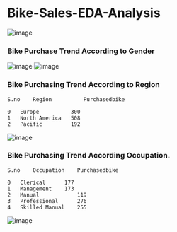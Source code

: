 # Bike-Sales-EDA-Analysis

![image](https://user-images.githubusercontent.com/108980892/212248989-a422b54b-d267-4b3d-845c-cde0e3023985.png)

### Bike Purchase Trend According to Gender
![image](https://user-images.githubusercontent.com/108980892/212249101-a6f877cc-39b9-4c29-b7ba-c1a10e31dd37.png)
![image](https://user-images.githubusercontent.com/108980892/212249128-9c83cf68-f802-4ba7-8a61-b1bbf349f431.png)

### Bike Purchasing Trend According to Region
	S.no    Region	        Purchasedbike
	
	0	Europe	        300
	1	North America	508
	2	Pacific	        192
![image](https://user-images.githubusercontent.com/108980892/212249217-c773e739-e04a-41be-a714-cf5b38c3410c.png)

### Bike Purchasing Trend According Occupation.
	S.no    Occupation	  Purchasedbike
	
	0	Clerical	  177
	1	Management	  173
	2	Manual	          119
	3	Professional	  276
	4	Skilled Manual	  255
![image](https://user-images.githubusercontent.com/108980892/212249364-4bddb1db-931f-4a7d-81e4-dfaabdc4a1c9.png)

